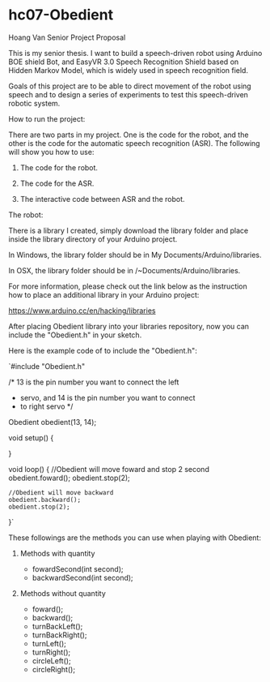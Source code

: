 # hc07-Obedient
Hoang Van Senior Project Proposal

This is my senior thesis. I want to build a speech-driven robot using Arduino BOE shield Bot, and EasyVR 3.0 Speech Recognition Shield based on Hidden Markov Model, which is widely used in speech recognition field.

Goals of this project are to be able to direct movement of the robot using speech and to design a series of experiments to test this speech-driven robotic system.

How to run the project:

There are two parts in my project. One is the code for the robot, and the other is the code for the automatic speech recognition (ASR). The following will show you how to use:

1. The code for the robot.

2. The code for the ASR.

3. The interactive code between ASR and the robot.

The robot:

There is a library I created, simply download the library folder and place inside the library directory of your Arduino project.

In Windows, the library folder should be in My Documents/Arduino/libraries.

In OSX, the library folder should be in /~Documents/Arduino/libraries.

For more information, please check out the link below as the instruction how to place an additional library in your Arduino project:

https://www.arduino.cc/en/hacking/libraries

After placing Obedient library into your libraries repository, now you can include the "Obedient.h" in your sketch.

Here is the example code of to include the "Obedient.h":

`#include "Obedient.h"

/* 13 is the pin number you want to connect the left 
* servo, and 14 is the pin number you want to connect 
* to right servo
*/

Obedient obedient(13, 14);

void setup()
{

}

void loop()
{
	//Obedient will move foward and stop 2 second
	obedient.foward();
	obedient.stop(2);

	//Obedient will move backward
	obedient.backward();
	obedient.stop(2);
}`

These followings are the methods you can use when playing with Obedient:
1. Methods with quantity
	* fowardSecond(int second);
	* backwardSecond(int second);

2. Methods without quantity
	* foward();
	* backward();
	* turnBackLeft();
	* turnBackRight();
	* turnLeft();
	* turnRight();
	* circleLeft();
	* circleRight();

